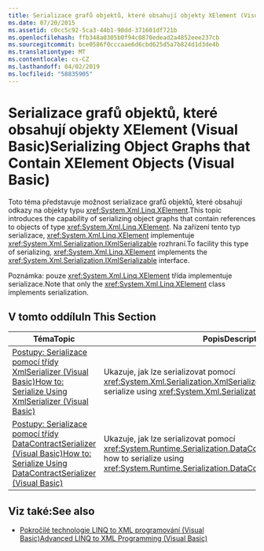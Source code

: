 ```yaml
---
title: Serializace grafů objektů, které obsahují objekty XElement (Visual Basic)
ms.date: 07/20/2015
ms.assetid: c0cc5c92-5ca3-44b1-98dd-371601df721b
ms.openlocfilehash: ffb348a0305b0f94c0870edead2a4852eee237cb
ms.sourcegitcommit: bce0586f0cccaae6d6cbd625d5a7b824d1d3de4b
ms.translationtype: MT
ms.contentlocale: cs-CZ
ms.lasthandoff: 04/02/2019
ms.locfileid: "58835905"
---
```

# <a name="serializing-object-graphs-that-contain-xelement-objects-visual-basic"></a><span data-ttu-id="8e70d-102">Serializace grafů objektů, které obsahují objekty XElement (Visual Basic)</span><span class="sxs-lookup"><span data-stu-id="8e70d-102">Serializing Object Graphs that Contain XElement Objects (Visual Basic)</span></span>
<span data-ttu-id="8e70d-103">Toto téma představuje možnost serializace grafů objektů, které obsahují odkazy na objekty typu <xref:System.Xml.Linq.XElement>.</span><span class="sxs-lookup"><span data-stu-id="8e70d-103">This topic introduces the capability of serializing object graphs that contain references to objects of type <xref:System.Xml.Linq.XElement>.</span></span> <span data-ttu-id="8e70d-104">Na zařízení tento typ serializace, <xref:System.Xml.Linq.XElement> implementuje <xref:System.Xml.Serialization.IXmlSerializable> rozhraní.</span><span class="sxs-lookup"><span data-stu-id="8e70d-104">To facility this type of serializing, <xref:System.Xml.Linq.XElement> implements the <xref:System.Xml.Serialization.IXmlSerializable> interface.</span></span>  
  
 <span data-ttu-id="8e70d-105">Poznámka: pouze <xref:System.Xml.Linq.XElement> třída implementuje serializace.</span><span class="sxs-lookup"><span data-stu-id="8e70d-105">Note that only the <xref:System.Xml.Linq.XElement> class implements serialization.</span></span>  
  
## <a name="in-this-section"></a><span data-ttu-id="8e70d-106">V tomto oddílu</span><span class="sxs-lookup"><span data-stu-id="8e70d-106">In This Section</span></span>  
  
|<span data-ttu-id="8e70d-107">Téma</span><span class="sxs-lookup"><span data-stu-id="8e70d-107">Topic</span></span>|<span data-ttu-id="8e70d-108">Popis</span><span class="sxs-lookup"><span data-stu-id="8e70d-108">Description</span></span>|  
|-----------|-----------------|  
|[<span data-ttu-id="8e70d-109">Postupy: Serializace pomocí třídy XmlSerializer (Visual Basic)</span><span class="sxs-lookup"><span data-stu-id="8e70d-109">How to: Serialize Using XmlSerializer (Visual Basic)</span></span>](../../../../visual-basic/programming-guide/concepts/linq/how-to-serialize-using-xmlserializer.md)|<span data-ttu-id="8e70d-110">Ukazuje, jak lze serializovat pomocí <xref:System.Xml.Serialization.XmlSerializer>.</span><span class="sxs-lookup"><span data-stu-id="8e70d-110">Demonstrates how to serialize using <xref:System.Xml.Serialization.XmlSerializer>.</span></span>|  
|[<span data-ttu-id="8e70d-111">Postupy: Serializace pomocí třídy DataContractSerializer (Visual Basic)</span><span class="sxs-lookup"><span data-stu-id="8e70d-111">How to: Serialize Using DataContractSerializer (Visual Basic)</span></span>](../../../../visual-basic/programming-guide/concepts/linq/how-to-serialize-using-datacontractserializer.md)|<span data-ttu-id="8e70d-112">Ukazuje, jak lze serializovat pomocí <xref:System.Runtime.Serialization.DataContractSerializer>.</span><span class="sxs-lookup"><span data-stu-id="8e70d-112">Demonstrates how to serialize using <xref:System.Runtime.Serialization.DataContractSerializer>.</span></span>|  
  
## <a name="see-also"></a><span data-ttu-id="8e70d-113">Viz také:</span><span class="sxs-lookup"><span data-stu-id="8e70d-113">See also</span></span>

- [<span data-ttu-id="8e70d-114">Pokročilé technologie LINQ to XML programování (Visual Basic)</span><span class="sxs-lookup"><span data-stu-id="8e70d-114">Advanced LINQ to XML Programming (Visual Basic)</span></span>](../../../../visual-basic/programming-guide/concepts/linq/advanced-linq-to-xml-programming.md)
